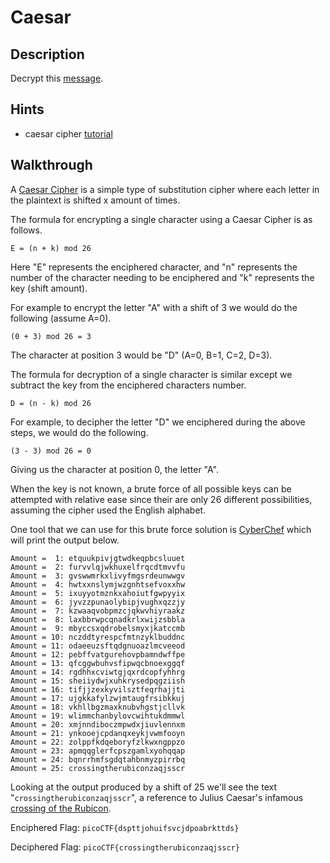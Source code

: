 # Caesar

## Description

Decrypt this [message](https://jupiter.challenges.picoctf.org/static/6385b895dcb30c74dbd1f0ea271e3563/ciphertext "Enciphered flag file").

## Hints

* caesar cipher [tutorial](https://learncryptography.com/classical-encryption/caesar-cipher "Caesar Cipher tutorial")

## Walkthrough

A [Caesar Cipher](https://en.wikipedia.org/wiki/Caesar_cipher "Caesar Cipher Wikipedia Article") is a simple type of substitution cipher where each letter in the plaintext is shifted x amount of times.

The formula for encrypting a single character using a Caesar Cipher is as follows.

```E = (n + k) mod 26```

Here "E" represents the enciphered character, and "n" represents the number of the character needing to be enciphered and "k" represents the key (shift amount).

For example to encrypt the letter "A" with a shift of 3 we would do the following (assume A=0).

```(0 + 3) mod 26 = 3```

The character at position 3 would be "D" (A=0, B=1, C=2, D=3).

The formula for decryption of a single character is similar except we subtract the key from the enciphered characters number.

```D = (n - k) mod 26```

For example, to decipher the letter "D" we enciphered during the above steps, we would do the following.

```(3 - 3) mod 26 = 0```

Giving us the character at position 0, the letter "A".

When the key is not known, a brute force of all possible keys can be attempted with relative ease since their are only 26 different possibilities, assuming the cipher used the English alphabet.

One tool that we can use for this brute force solution is [CyberChef](https://cyberchef.org/#recipe=ROT13_Brute_Force(true,true,false,100,0,true,'')&input=ZHNwdHRqb2h1aWZzdmNqZHBvYWJya3R0ZHM "CyberChef ROT Brute Force") which will print the output below.

```
Amount =  1: etquukpivjgtwdkeqpbcsluuet
Amount =  2: furvvlqjwkhuxelfrqcdtmvvfu
Amount =  3: gvswwmrkxlivyfmgsrdeunwwgv
Amount =  4: hwtxxnslymjwzgnhtsefvoxxhw
Amount =  5: ixuyyotmznkxahoiutfgwpyyix
Amount =  6: jyvzzpunaolybipjvughxqzzjy
Amount =  7: kzwaaqvobpmzcjqkwvhiyraakz
Amount =  8: laxbbrwpcqnadkrlxwijzsbbla
Amount =  9: mbyccsxqdrobelsmyxjkatccmb
Amount = 10: nczddtyrespcfmtnzyklbuddnc
Amount = 11: odaeeuzsftqdgnuoazlmcveeod
Amount = 12: pebffvatgurehovpbamndwffpe
Amount = 13: qfcggwbuhvsfipwqcbnoexggqf
Amount = 14: rgdhhxcviwtgjqxrdcopfyhhrg
Amount = 15: sheiiydwjxuhkrysedpqgziish
Amount = 16: tifjjzexkyvilsztfeqrhajjti
Amount = 17: ujgkkafylzwjmtaugfrsibkkuj
Amount = 18: vkhllbgzmaxknubvhgstjcllvk
Amount = 19: wlimmchanbylovcwihtukdmmwl
Amount = 20: xmjnndiboczmpwdxjiuvlennxm
Amount = 21: ynkooejcpdanqxeykjvwmfooyn
Amount = 22: zolppfkdqeboryfzlkwxngppzo
Amount = 23: apmqqglerfcpszgamlxyohqqap
Amount = 24: bqnrrhmfsgdqtahbnmyzpirrbq
Amount = 25: crossingtherubiconzaqjsscr
```

Looking at the output produced by a shift of 25 we'll see the text "```crossingtherubiconzaqjsscr```", a reference to Julius Caesar's infamous [crossing of the Rubicon](https://en.wikipedia.org/wiki/Crossing_the_Rubicon "Wikipedia article on Caesar's crossing of the Rubicon").

Enciphered Flag: ```picoCTF{dspttjohuifsvcjdpoabrkttds}```

Deciphered Flag: ```picoCTF{crossingtherubiconzaqjsscr}```
